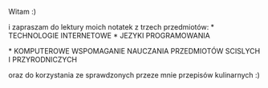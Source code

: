 Witam :)
<p>i zapraszam do lektury moich notatek z trzech przedmiotów:
* TECHNOLOGIE INTERNETOWE
* JEZYKI PROGRAMOWANIA
<p>* KOMPUTEROWE WSPOMAGANIE NAUCZANIA PRZEDMIOTÓW SCISLYCH I PRZYRODNICZYCH
<p>oraz do korzystania ze sprawdzonych przeze mnie przepisów kulinarnych :)<p>
